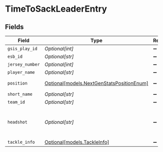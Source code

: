 # TimeToSackLeaderEntry


## Fields

| Field                                                                                  | Type                                                                                   | Required                                                                               | Description                                                                            | Example                                                                                |
| -------------------------------------------------------------------------------------- | -------------------------------------------------------------------------------------- | -------------------------------------------------------------------------------------- | -------------------------------------------------------------------------------------- | -------------------------------------------------------------------------------------- |
| `gsis_play_id`                                                                         | *Optional[int]*                                                                        | :heavy_minus_sign:                                                                     | N/A                                                                                    | 4847                                                                                   |
| `esb_id`                                                                               | *Optional[str]*                                                                        | :heavy_minus_sign:                                                                     | N/A                                                                                    | ATW460468                                                                              |
| `jersey_number`                                                                        | *Optional[int]*                                                                        | :heavy_minus_sign:                                                                     | N/A                                                                                    | 5                                                                                      |
| `player_name`                                                                          | *Optional[str]*                                                                        | :heavy_minus_sign:                                                                     | N/A                                                                                    | Tutu Atwell                                                                            |
| `position`                                                                             | [Optional[models.NextGenStatsPositionEnum]](../models/nextgenstatspositionenum.md)     | :heavy_minus_sign:                                                                     | Next Gen Stats player position                                                         |                                                                                        |
| `short_name`                                                                           | *Optional[str]*                                                                        | :heavy_minus_sign:                                                                     | N/A                                                                                    | T. Atwell                                                                              |
| `team_id`                                                                              | *Optional[str]*                                                                        | :heavy_minus_sign:                                                                     | N/A                                                                                    | 2510                                                                                   |
| `headshot`                                                                             | *Optional[str]*                                                                        | :heavy_minus_sign:                                                                     | URL to player headshot image (contains formatInstructions placeholder)                 | https://static.www.nfl.com/image/upload/formatInstructions/league/cruqs6qpbykh7a2whd7p |
| `tackle_info`                                                                          | [Optional[models.TackleInfo]](../models/tackleinfo.md)                                 | :heavy_minus_sign:                                                                     | N/A                                                                                    |                                                                                        |